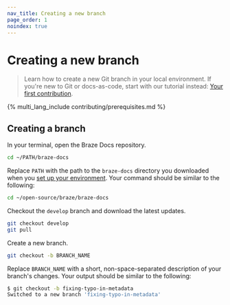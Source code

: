 ```yaml
---
nav_title: Creating a new branch
page_order: 1
noindex: true
---
```


# Creating a new branch

> Learn how to create a new Git branch in your local environment. If you're new to Git or docs-as-code, start with our tutorial instead: [Your first contribution]({{site.baseurl}}/docs/home/getting_started/your_first_contribution/).

{% multi_lang_include contributing/prerequisites.md %}

## Creating a branch

In your terminal, open the Braze Docs repository.

```bash
cd ~/PATH/braze-docs
```

Replace `PATH` with the path to the `braze-docs` directory you downloaded when you [set up your environment]({{site.baseurl}}/home/getting_started/setting_up_your_environment/). Your command should be similar to the following:

```bash
cd ~/open-source/braze/braze-docs
```

Checkout the `develop` branch and download the latest updates.

```bash
git checkout develop
git pull
```

Create a new branch.

```bash
git checkout -b BRANCH_NAME
```

Replace `BRANCH_NAME` with a short, non-space-separated description of your branch's changes. Your output should be similar to the following:

```bash
$ git checkout -b fixing-typo-in-metadata
Switched to a new branch 'fixing-typo-in-metadata'
```
